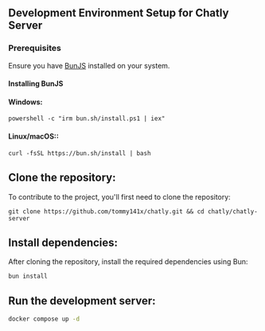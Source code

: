 ## Development Environment Setup for Chatly Server

### Prerequisites

Ensure you have [BunJS](https://bun.sh/) installed on your system.

#### Installing BunJS

#### Windows:
```
powershell -c "irm bun.sh/install.ps1 | iex"
```
#### Linux/macOS::
```
curl -fsSL https://bun.sh/install | bash
```
## Clone the repository:

To contribute to the project, you'll first need to clone the repository:
```
git clone https://github.com/tommy141x/chatly.git && cd chatly/chatly-server
```
## Install dependencies:

After cloning the repository, install the required dependencies using Bun:
```
bun install
```
## Run the development server:
```bash
docker compose up -d
```
